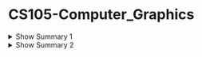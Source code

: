# CS105-Computer_Graphics

<details id="summary1" onclick="toggleSummary('summary1', 'summary2')">
  <summary>Show Summary 1</summary>
  
  This is the content for Summary 1.
</details>

<details id="summary2" onclick="toggleSummary('summary2', 'summary1')">
  <summary>Show Summary 2</summary>
  
  This is the content for Summary 2.
</details>

<script>
function toggleSummary(showId, hideId) {
  var showSummary = document.getElementById(showId);
  var hideSummary = document.getElementById(hideId);
  
  if (showSummary.open) {
    showSummary.open = false;
    hideSummary.open = true;
  } else {
    showSummary.open = true;
    hideSummary.open = false;
  }
}
</script>
